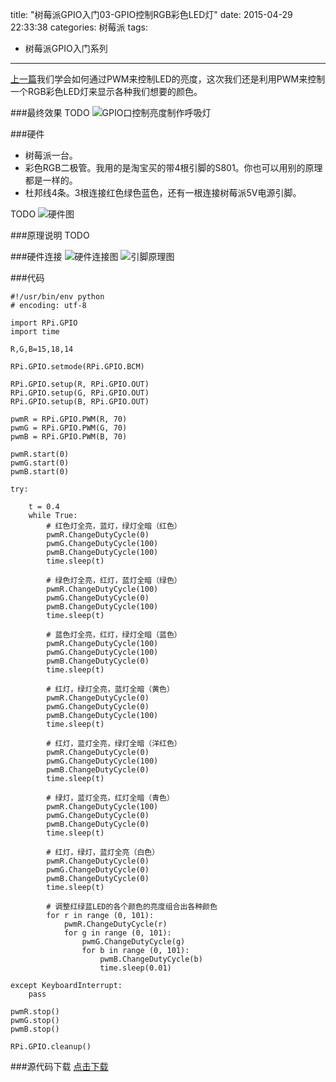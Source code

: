 title: "树莓派GPIO入门03-GPIO控制RGB彩色LED灯"
date: 2015-04-29 22:33:38
categories: 树莓派
tags:
- 树莓派GPIO入门系列
---
[上一篇](../../../../2015/04/28/raspi-study02/ "树莓派GPIO入门02-GPIO控制LED亮度，制作呼吸灯效果")我们学会如何通过PWM来控制LED的亮度，这次我们还是利用PWM来控制一个RGB彩色LED灯来显示各种我们想要的颜色。
<!-- more -->
###最终效果
TODO
![GPIO口控制亮度制作呼吸灯](ani.gif)

###硬件
- 树莓派一台。
- 彩色RGB二极管。我用的是淘宝买的带4根引脚的S801。你也可以用别的原理都是一样的。
- 杜邦线4条。3根连接红色绿色蓝色，还有一根连接树莓派5V电源引脚。

TODO
![硬件图](01.jpg)

###原理说明
TODO

###硬件连接
![硬件连接图](connect.png)
![引脚原理图](connect1.png)

###代码
```
#!/usr/bin/env python
# encoding: utf-8

import RPi.GPIO
import time

R,G,B=15,18,14

RPi.GPIO.setmode(RPi.GPIO.BCM)

RPi.GPIO.setup(R, RPi.GPIO.OUT)
RPi.GPIO.setup(G, RPi.GPIO.OUT)
RPi.GPIO.setup(B, RPi.GPIO.OUT)

pwmR = RPi.GPIO.PWM(R, 70)
pwmG = RPi.GPIO.PWM(G, 70)
pwmB = RPi.GPIO.PWM(B, 70)

pwmR.start(0)
pwmG.start(0)
pwmB.start(0)

try:

	t = 0.4
	while True:
		# 红色灯全亮，蓝灯，绿灯全暗（红色）
		pwmR.ChangeDutyCycle(0)
		pwmG.ChangeDutyCycle(100)
		pwmB.ChangeDutyCycle(100)
		time.sleep(t)
		
		# 绿色灯全亮，红灯，蓝灯全暗（绿色）
		pwmR.ChangeDutyCycle(100)
		pwmG.ChangeDutyCycle(0)
		pwmB.ChangeDutyCycle(100)
		time.sleep(t)
		
		# 蓝色灯全亮，红灯，绿灯全暗（蓝色）
		pwmR.ChangeDutyCycle(100)
		pwmG.ChangeDutyCycle(100)
		pwmB.ChangeDutyCycle(0)
		time.sleep(t)
		
		# 红灯，绿灯全亮，蓝灯全暗（黄色）
		pwmR.ChangeDutyCycle(0)
		pwmG.ChangeDutyCycle(0)
		pwmB.ChangeDutyCycle(100)
		time.sleep(t)
		
		# 红灯，蓝灯全亮，绿灯全暗（洋红色）
		pwmR.ChangeDutyCycle(0)
		pwmG.ChangeDutyCycle(100)
		pwmB.ChangeDutyCycle(0)
		time.sleep(t)
		
		# 绿灯，蓝灯全亮，红灯全暗（青色）
		pwmR.ChangeDutyCycle(100)
		pwmG.ChangeDutyCycle(0)
		pwmB.ChangeDutyCycle(0)
		time.sleep(t)
		
		# 红灯，绿灯，蓝灯全亮（白色）
		pwmR.ChangeDutyCycle(0)
		pwmG.ChangeDutyCycle(0)
		pwmB.ChangeDutyCycle(0)
		time.sleep(t)
		
		# 调整红绿蓝LED的各个颜色的亮度组合出各种颜色
		for r in range (0, 101):
			pwmR.ChangeDutyCycle(r)
			for g in range (0, 101):
				pwmG.ChangeDutyCycle(g)
				for b in range (0, 101):
					pwmB.ChangeDutyCycle(b)
					time.sleep(0.01)

except KeyboardInterrupt:
	pass

pwmR.stop()
pwmG.stop()
pwmB.stop()

RPi.GPIO.cleanup()
```

###源代码下载
[点击下载](prog.py "源代码下载")